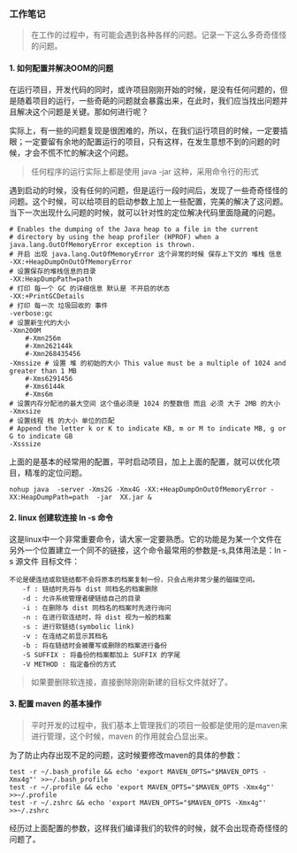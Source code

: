 ### 工作笔记

> 在工作的过程中，有可能会遇到各种各样的问题。记录一下这么多奇奇怪怪的问题。

#### 1. 如何配置并解决OOM的问题

在运行项目，开发代码的同时，或许项目刚刚开始的时候，是没有任何问题的，但是随着项目的运行，一些奇葩的问题就会暴露出来，在此时，我们应当找出问题并且解决这个问题是关键。那如何进行呢？

实际上，有一些的问题复现是很困难的，所以，在我们运行项目的时候，一定要插眼；一定要留有余地的配置运行的项目，只有这样，在发生意想不到的问题的时候，才会不慌不忙的解决这个问题。

> 任何程序的运行实际上都是使用 java  -jar  这种，采用命令行的形式 

遇到启动的时候，没有任何的问题，但是运行一段时间后，发现了一些奇奇怪怪的问题。这个时候，可以给项目的启动参数上加上一些配置，完美的解决了这问题。当下一次出现什么问题的时候，就可以针对性的定位解决代码里面隐藏的问题。

```shell
# Enables the dumping of the Java heap to a file in the current 
# directory by using the heap profiler (HPROF) when a java.lang.OutOfMemoryError exception is thrown.
# 开启 出现 java.lang.OutOfMemoryError 这个异常的时候 保存上下文的 堆栈 信息
-XX:+HeapDumpOnOutOfMemoryError
# 设置保存的堆栈信息的目录
-XX:HeapDumpPath=path
# 打印 每一个 GC 的详细信息 默认是 不开启的状态
-XX:+PrintGCDetails
# 打印 每一次 垃圾回收的 事件
-verbose:gc
# 设置新生代的大小
-Xmn200M
	#-Xmn256m
	#-Xmn262144k
	#-Xmn268435456
-Xmssize # 设置 堆 的初始的大小 This value must be a multiple of 1024 and greater than 1 MB
	#-Xms6291456
	#-Xms6144k
	#-Xms6m
# 设置内存分配池的最大空间 这个值必须是 1024 的整数倍 而且 必须 大于 2MB 的大小
-Xmxsize
# 设置线程 栈 的大小 单位的匹配
# Append the letter k or K to indicate KB, m or M to indicate MB, g or G to indicate GB
-Xsssize 
```

上面的是基本的经常用的配置，平时启动项目，加上上面的配置，就可以优化项目，精准的定位问题。

```shell
nohup java  -server -Xms2G -Xmx4G -XX:+HeapDumpOnOutOfMemoryError -XX:HeapDumpPath=path  -jar  XX.jar &
```

#### 2. linux 创建软连接 ln -s 命令

这是linux中一个非常重要命令，请大家一定要熟悉。它的功能是为某一个文件在另外一个位置建立一个同不的链接，这个命令最常用的参数是-s,具体用法是：ln -s 源文件 目标文件：

```shell
不论是硬连结或软链结都不会将原本的档案复制一份，只会占用非常少量的磁碟空间。
　　-f : 链结时先将与 dist 同档名的档案删除
　　-d : 允许系统管理者硬链结自己的目录
　　-i : 在删除与 dist 同档名的档案时先进行询问
　　-n : 在进行软连结时，将 dist 视为一般的档案
　　-s : 进行软链结(symbolic link)
　　-v : 在连结之前显示其档名
　　-b : 将在链结时会被覆写或删除的档案进行备份
　　-S SUFFIX : 将备份的档案都加上 SUFFIX 的字尾
　　-V METHOD : 指定备份的方式
```

>  如果要删除软连接，直接删除刚刚新建的目标文件就好了。

#### 3. 配置 maven 的基本操作

> 平时开发的过程中，我们基本上管理我们的项目一般都是使用的是maven来进行管理，这个时候，maven 的作用就会凸显出来。

为了防止内存出现不足的问题，这时候要修改maven的具体的参数：

```shell
test -r ~/.bash_profile && echo 'export MAVEN_OPTS="$MAVEN_OPTS -Xmx4g"' >>~/.bash_profile
test -r ~/.profile && echo 'export MAVEN_OPTS="$MAVEN_OPTS -Xmx4g"' >>~/.profile
test -r ~/.zshrc && echo 'export MAVEN_OPTS="$MAVEN_OPTS -Xmx4g"' >>~/.zshrc
```

经历过上面配置的参数，这样我们编译我们的软件的时候，就不会出现奇奇怪怪的问题了。

